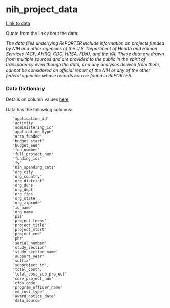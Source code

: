 # nih_project_data

[Link to data](https://exporter.nih.gov/ExPORTER_Catalog.aspx) 


Quote from the link about the data:

_The data files underlying RePORTER include information on projects funded by NIH and other agencies of the U.S. Department of Health and Human Services (ACF, AHRQ, CDC, HRSA, FDA), and the VA. These data are drawn from multiple sources and are provided to the public in the spirit of transparency even though the data, and any analyses derived from them, cannot be considered an official report of the NIH or any of the other federal agencies whose records can be found in RePORTER._

### Data Dictionary

Details on column values [here](https://exporter.nih.gov/about.aspx)

Data has the following columns:
```
   'application_id'
   'activity'
   'administering_ic'
   'application_type'
   'arra_funded'
   'budget_start'
   'budget_end'
   'foa_number'
   'full_project_num'
   'funding_ics'
   'fy'
   'nih_spending_cats'
   'org_city'
   'org_country'
   'org_district'
   'org_duns'
   'org_dept'
   'org_fips'
   'org_state'
   'org_zipcode'
   'ic_name'
   'org_name'
   'pis'
   'project_terms'
   'project_title'
   'project_start'
   'project_end'
   'phr'
   'serial_number'
   'study_section'
   'study_section_name'
   'support_year'
   'suffix'
   'subproject_id', 
   'total_cost', 
   'total_cost_sub_project'
   'core_project_num'
   'cfda_code'
   'program_officer_name'
   'ed_inst_type'
   'award_notice_date'
   'data_source'
 ```
